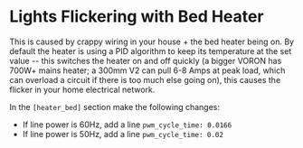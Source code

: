 # Lights Flickering with Bed Heater

This is caused by crappy wiring in your house + the bed heater being on. By default the heater is using a PID algorithm to keep its temperature at the set value -- this switches the heater on and off quickly (a bigger VORON has 700W+ mains heater; a 300mm V2 can pull 6-8 Amps at peak load, which can overload a circuit if there is too much else going on), this causes the flicker in your home electrical network.

In the `[heater_bed]` section make the following changes:

* If line power is 60Hz, add a line `pwm_cycle_time: 0.0166`
* If line power is 50Hz, add a line `pwm_cycle_time: 0.02`

